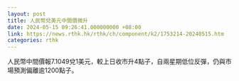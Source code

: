 ```yaml
---
layout: post
title: 人民幣兌美元中間價微升
date: 2024-05-15 09:26:41.000000000 +08:00
link: https://news.rthk.hk/rthk/ch/component/k2/1753214-20240515.htm
categories: rthk
---
```


人民幣中間價報7.1049兌1美元，較上日收市升4點子，自兩星期低位反彈，仍與市場預測偏離逾1200點子。
